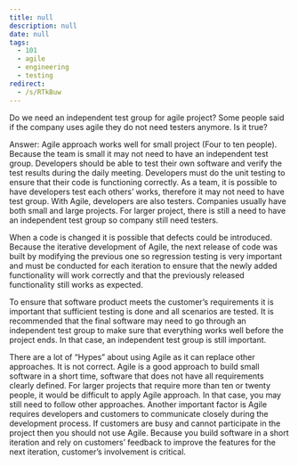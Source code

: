 ```yaml
---
title: null
description: null
date: null
tags:
  - 101
  - agile
  - engineering
  - testing
redirect:
  - /s/RTkBuw
---
```


Do we need an independent test group for agile project? Some people said if the company uses agile they do not need testers anymore. Is it true?

Answer: Agile approach works well for small project (Four to ten people). Because the team is small it may not need to have an independent test group. Developers should be able to test their own software and verify the test results during the daily meeting. Developers must do the unit testing to ensure that their code is functioning correctly. As a team, it is possible to have developers test each others’ works, therefore it may not need to have test group. With Agile, developers are also testers. Companies usually have both small and large projects. For larger project, there is still a need to have an independent test group so company still need testers.

When a code is changed it is possible that defects could be introduced. Because the iterative development of Agile, the next release of code was built by modifying the previous one so regression testing is very important and must be conducted for each iteration to ensure that the newly added functionality will work correctly and that the previously released functionality still works as expected.

To ensure that software product meets the customer’s requirements it is important that sufficient testing is done and all scenarios are tested. It is recommended that the final software may need to go through an independent test group to make sure that everything works well before the project ends. In that case, an independent test group is still important.

There are a lot of “Hypes” about using Agile as it can replace other approaches. It is not correct. Agile is a good approach to build small software in a short time, software that does not have all requirements clearly defined. For larger projects that require more than ten or twenty people, it would be difficult to apply Agile approach. In that case, you may still need to follow other approaches. Another important factor is Agile requires developers and customers to communicate closely during the development process. If customers are busy and cannot participate in the project then you should not use Agile. Because you build software in a short iteration and rely on customers’ feedback to improve the features for the next iteration, customer’s involvement is critical.
